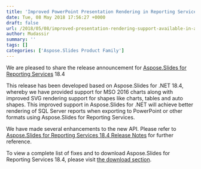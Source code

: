 ```yaml
---
title: 'Improved PowerPoint Presentation Rendering in Reporting Services'
date: Tue, 08 May 2018 17:56:27 +0000
draft: false
url: /2018/05/08/improved-presentation-rendering-support-available-in-aspose.slides-for-reporting-services/
author: Mudassir
summary: ''
tags: []
categories: ['Aspose.Slides Product Family']
---
```


We are pleased to share the release announcement for [Aspose.Slides for Reporting Services][1] 18.4

This release has been developed based on Aspose.Slides for .NET 18.4, whereby we have provided support for MSO 2016 charts along with improved SVG rendering support for shapes like charts, tables and auto shapes. This improved support in Aspose.Slides for .NET will achieve better rendering of SQL Server reports when exporting to PowerPoint or other formats using Aspose.Slides for Reporting Services.

We have made several enhancements to the new API. Please refer to [Aspose.Slides for Reporting Services 18.4 Release Notes][2] for further reference.

To view a complete list of fixes and to download Aspose.Slides for Reporting Services 18.4, please visit [the download section][3].




[1]: https://products.aspose.com/slides/reporting-services
[2]: https://docs.aspose.com/slides/reportingservices/aspose-slides-for-reporting-services-18-4-release-notes/
[3]: https://downloads.aspose.com/slides/reportingservices




